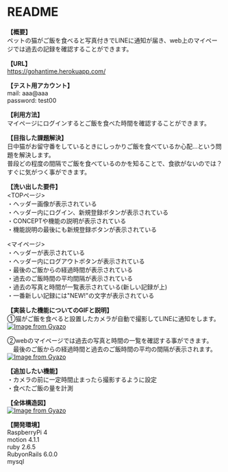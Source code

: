 # README

**【概要】**  
ペットの猫がご飯を食べると写真付きでLINEに通知が届き、web上のマイページでは過去の記録を確認することができます。

**【URL】**  
https://gohantime.herokuapp.com/

**【テスト用アカウント】**  
mail: aaa@aaa  
password: test00

**【利用方法】**  
マイページにログインするとご飯を食べた時間を確認することができます。

**【目指した課題解決】**  
日中猫がお留守番をしているときにしっかりご飯を食べているか心配…という問題を解決します。  
普段どの程度の間隔でご飯を食べているのかを知ることで、食欲がないのでは？すぐに気がつく事ができます。

**【洗い出した要件】**  
<TOPページ>  
・ヘッダー画像が表示されている  
・ヘッダー内にログイン、新規登録ボタンが表示されている  
・CONCEPTや機能の説明が表示されている  
・機能説明の最後にも新規登録ボタンが表示されている  
  
<マイページ>  
・ヘッダーが表示されている  
・ヘッダー内にログアウトボタンが表示されている  
・最後のご飯からの経過時間が表示されている  
・過去のご飯時間の平均間隔が表示されている  
・過去の写真と時間が一覧表示されている(新しい記録が上)  
・一番新しい記録には"NEW!"の文字が表示されている  
  

**【実装した機能についてのGIFと説明】**   
①猫がご飯を食べると設置したカメラが自動で撮影してLINEに通知をします。    
[![Image from Gyazo](https://i.gyazo.com/73167e420c7453ab6ab7797f7de4dfe7.png)](https://gyazo.com/73167e420c7453ab6ab7797f7de4dfe7) 

②webのマイページでは過去の写真と時間の一覧を確認する事ができます。  
　最後のご飯からの経過時間と過去のご飯時間の平均の間隔が表示されます。  
[![Image from Gyazo](https://i.gyazo.com/acc3abd5ebf1d88dd151158bd8346308.png)](https://gyazo.com/acc3abd5ebf1d88dd151158bd8346308)


**【追加したい機能】**  
・カメラの前に一定時間止まったら撮影するように設定  
・食べたご飯の量を計測  

**【全体構造図】**  
[![Image from Gyazo](https://i.gyazo.com/9223d02f31915e2aef6ae555b58f3bf7.png)](https://gyazo.com/9223d02f31915e2aef6ae555b58f3bf7)  

**【開発環境】**  
RaspberryPi 4  
motion 4.1.1  
ruby 2.6.5  
RubyonRails 6.0.0  
mysql
